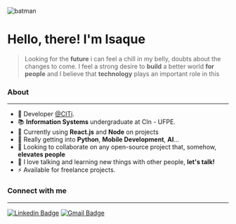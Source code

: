 ![batman](https://media.giphy.com/media/C7RCCFdaixA3u/source.gif "Batman says hello!")
# Hello, there! I'm **Isaque**

>Looking for the **future** i can feel a chill in my belly, doubts about the changes to come. I feel a strong desire to **build** a better world **for people** and I believe that **technology** plays an important role in this

### About
___
- 💚 Developer [@CITi](https://citi.org.br/).
- 📚 **Information Systems** undergraduate at CIn - UFPE.
- 🔭 Currently using **React.js** and **Node** on projects
- 🌱 Really getting into **Python**, **Mobile Development**, **AI**...
- 👯 Looking to collaborate on any open-source project that, somehow, **elevates people**
- 💬 I love talking and learning new things with other people, **let's talk!**
- ⚡ Available for freelance projects.

### Connect with me
___
[![Linkedin Badge](https://img.shields.io/badge/-LinkedIn-blue?style=for-the-badge&logo=Linkedin&logoColor=white&link=https://www.linkedin.com/in/isaquediniz/)](https://www.linkedin.com/in/isaquediniz/)
[![Gmail Badge](https://img.shields.io/badge/-Gmail-c14438?style=for-the-badge&logo=Gmail&logoColor=white&link=mailto:itd@cin.ufpe.com)](mailto:itd@cin.ufpe.com/)
